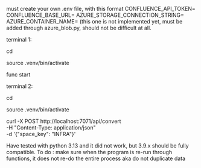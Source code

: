 must create your own .env file, with this format
CONFLUENCE_API_TOKEN=
CONFLUENCE_BASE_URL=
AZURE_STORAGE_CONNECTION_STRING=
AZURE_CONTAINER_NAME= (this one is not implemented yet, must be added through azure_blob.py, should not be difficult at all.

terminal 1:

cd

source .venv/bin/activate

func start

terminal 2:

cd

source .venv/bin/activate

curl -X POST http://localhost:7071/api/convert \
     -H "Content-Type: application/json" \
     -d '{"space_key": "INFRA"}'

Have tested with python 3.13 and it did not work, but 3.9.x should be fully compatible.
To do : make sure when the program is re-run through functions, it does not re-do the entire process aka do not duplicate data
